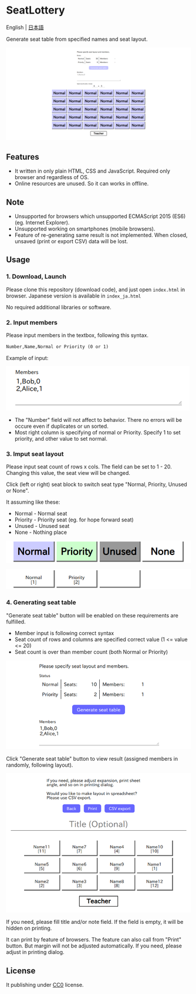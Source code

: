 # SeatLottery

English | [日本語](./README_ja.md)

Generate seat table from specified names and seat layout.

![Screen - Top](./doc/screen-en-1-top.png)

## Features

* It written in only plain HTML, CSS and JavaScript. Required only browser and regardless of OS.
* Online resources are unused. So it can works in offline.

## Note

* Unsupported for browsers which unsupported ECMAScript 2015 (ES6) (eg. Internet Explorer).
* Unsupported working on smartphones (mobile browsers).
* Feature of re-generating same result is not implemented. When closed, unsaved (print or export CSV) data will be lost.

## Usage

### 1. Download, Launch

Please clone this repository (download code), and just open `index.html` in browser.
Japanese version is available in `index_ja.html`

No required additional libraries or software.

### 2. Input members

Please input members in the textbox, following this syntax.

```txt
Number,Name,Normal or Priority (0 or 1)
```

Example of input:

![Screen - Member input](doc/screen-en-2-member.png)

* The "Number" field will not affect to behavior. There no errors will be occure even if duplicates or un sorted.
* Most right column is specifying of normal or Priority. Specify 1 to set priority, and other value to set normal.

### 3. Imput seat layout

Please input seat count of rows x cols.
The field can be set to 1 - 20.
Changing this value, the seat view will be changed.

Click (left or right) seat block to switch seat type "Normal, Priority, Unused or None".

It assuming like these:

* Normal - Normal seat
* Priority - Priority seat (eg. for hope forward seat)
* Unused - Unused seat
* None - Nothing place

![Screen - Seat sample (edit)](./doc/screen-en-3-seatedit.png)

![Screen - Seat sample (result)](./doc/screen-en-4-seatsample.png)

### 4. Generating seat table

"Generate seat table" button will be enabled on these requirements are fulfilled.

* Member input is following correct syntax
* Seat count of rows and columns are specified correct value (1 <= value <= 20)
* Seat count is over than member count (both Normal or Priority)

![Screen - Seat table generate](./doc/screen-en-5-generate.png)

Click "Generate seat table" button to view result (assigned members in randomly, following layout).

![Screen - Result](./doc/screen-en-6-result.png)

If you need, please fill title and/or note field. If the field is empty, it will be hidden on printing.

It can print by feature of browsers. The feature can also call from "Print" button.
But margin will not be adjusted automatically. If you need, please adjust in printing dialog.

## License

It publishing under [CC0](./LICENSE) license.
